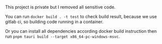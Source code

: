 This project is private but I removed all sensitive code.

You can run `docker build . -t test` to check build result, because we use gitlab ci, so building code running in a container.

Or you can install all dependencies according docker build instruction then run `pnpm tauri build --target x86_64-pc-windows-msvc`.
